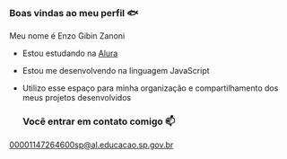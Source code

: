 ### Boas vindas ao meu perfil 🐟

Meu nome é Enzo Gibin Zanoni

- Estou estudando na [Alura](https://www.alura.com.br)
- Estou me desenvolvendo na linguagem JavaScript
- Utilizo esse espaço para minha organização e compartilhamento dos meus projetos desenvolvidos

  ### Você entrar em contato comigo 📫
 00001147264600sp@al.educacao.sp.gov.br
  
